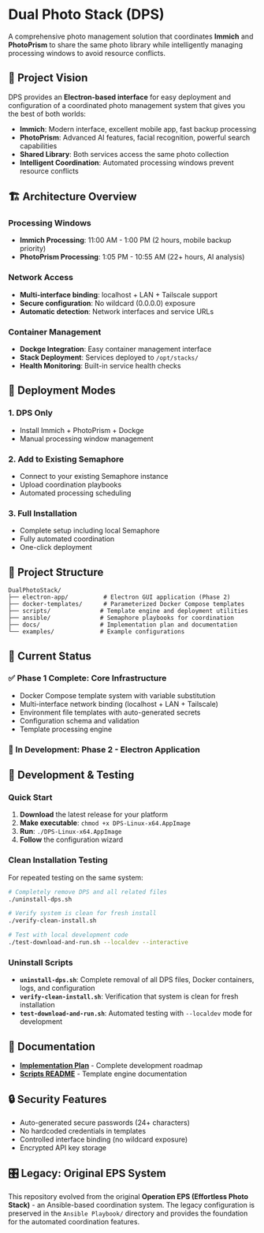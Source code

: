 # Dual Photo Stack (DPS)

A comprehensive photo management solution that coordinates **Immich** and **PhotoPrism** to share the same photo library while intelligently managing processing windows to avoid resource conflicts.

## 🎯 Project Vision

DPS provides an **Electron-based interface** for easy deployment and configuration of a coordinated photo management system that gives you the best of both worlds:

- **Immich**: Modern interface, excellent mobile app, fast backup processing
- **PhotoPrism**: Advanced AI features, facial recognition, powerful search capabilities
- **Shared Library**: Both services access the same photo collection
- **Intelligent Coordination**: Automated processing windows prevent resource conflicts

## 🏗️ Architecture Overview

### Processing Windows
- **Immich Processing**: 11:00 AM - 1:00 PM (2 hours, mobile backup priority)
- **PhotoPrism Processing**: 1:05 PM - 10:55 AM (22+ hours, AI analysis)

### Network Access
- **Multi-interface binding**: localhost + LAN + Tailscale support
- **Secure configuration**: No wildcard (0.0.0.0) exposure
- **Automatic detection**: Network interfaces and service URLs

### Container Management
- **Dockge Integration**: Easy container management interface
- **Stack Deployment**: Services deployed to `/opt/stacks/`
- **Health Monitoring**: Built-in service health checks

## 🚀 Deployment Modes

### 1. DPS Only
- Install Immich + PhotoPrism + Dockge
- Manual processing window management

### 2. Add to Existing Semaphore
- Connect to your existing Semaphore instance
- Upload coordination playbooks
- Automated processing scheduling

### 3. Full Installation
- Complete setup including local Semaphore
- Fully automated coordination
- One-click deployment

## 📁 Project Structure

```
DualPhotoStack/
├── electron-app/          # Electron GUI application (Phase 2)
├── docker-templates/      # Parameterized Docker Compose templates
├── scripts/              # Template engine and deployment utilities
├── ansible/              # Semaphore playbooks for coordination
├── docs/                 # Implementation plan and documentation
└── examples/             # Example configurations
```

## 🔧 Current Status

### ✅ Phase 1 Complete: Core Infrastructure
- Docker Compose template system with variable substitution
- Multi-interface network binding (localhost + LAN + Tailscale)
- Environment file templates with auto-generated secrets
- Configuration schema and validation
- Template processing engine

### 🚧 In Development: Phase 2 - Electron Application

## 🧪 Development & Testing

### Quick Start
1. **Download** the latest release for your platform
2. **Make executable**: `chmod +x DPS-Linux-x64.AppImage`  
3. **Run**: `./DPS-Linux-x64.AppImage`
4. **Follow** the configuration wizard

### Clean Installation Testing
For repeated testing on the same system:

```bash
# Completely remove DPS and all related files
./uninstall-dps.sh

# Verify system is clean for fresh install
./verify-clean-install.sh

# Test with local development code
./test-download-and-run.sh --localdev --interactive
```

### Uninstall Scripts
- **`uninstall-dps.sh`**: Complete removal of all DPS files, Docker containers, logs, and configuration
- **`verify-clean-install.sh`**: Verification that system is clean for fresh installation
- **`test-download-and-run.sh`**: Automated testing with `--localdev` mode for development

## 📖 Documentation

- **[Implementation Plan](Docs/IMPLEMENTATION_PLAN.md)** - Complete development roadmap
- **[Scripts README](scripts/README.md)** - Template engine documentation

## 🔒 Security Features

- Auto-generated secure passwords (24+ characters)
- No hardcoded credentials in templates
- Controlled interface binding (no wildcard exposure)
- Encrypted API key storage

## 🎛️ Legacy: Original EPS System

This repository evolved from the original **Operation EPS (Effortless Photo Stack)** - an Ansible-based coordination system. The legacy configuration is preserved in the `Ansible Playbook/` directory and provides the foundation for the automated coordination features.
